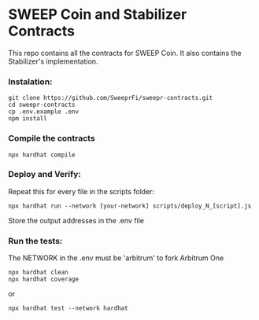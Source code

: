 # SWEEP Coin and Stabilizer Contracts

This repo contains all the contracts for SWEEP Coin.
It also contains the Stabilizer's implementation.

### Instalation:

```
git clone https://github.com/SweeprFi/sweepr-contracts.git
cd sweepr-contracts
cp .env.example .env
npm install
```

### Compile the contracts
```
npx hardhat compile
```

### Deploy and Verify:
Repeat this for every file in the scripts folder:
```
npx hardhat run --network [your-network] scripts/deploy_N_[script].js
```
Store the output addresses in the .env file

### Run the tests:
The NETWORK in the .env must be 'arbitrum' to fork Arbitrum One
```
npx hardhat clean
npx hardhat coverage
```
or
```
npx hardhat test --network hardhat
```
